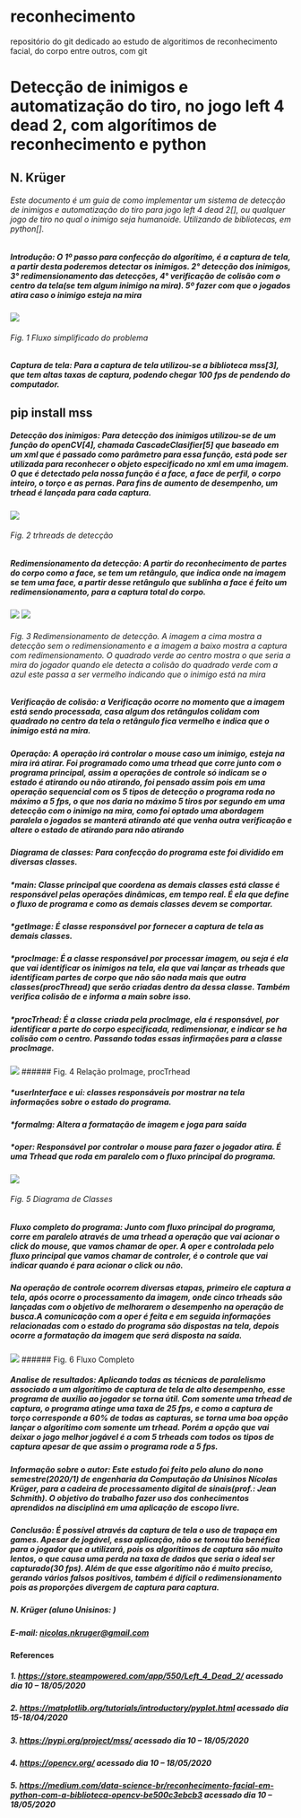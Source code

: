 # reconhecimento
repositório do git dedicado ao estudo de algoritimos de reconhecimento facial, do corpo entre outros, com git

# Detecção de inimigos e automatização do tiro, no jogo left 4 dead 2, com algorítimos de reconhecimento e python

## N. Krüger

###### Este documento é um guia de como implementar um sistema de detecção de inimigos e automatização do tiro para jogo left 4 dead 2[], ou qualquer jogo de tiro no qual o inimigo seja humanoide. Utilizando de bibliotecas, em python[]. 

##### Introdução: O 1º passo para confecção do algorítimo, é a captura de tela, a partir desta poderemos detectar os inimigos. 2° detecção dos inimigos, 3° redimensionamento  das detecções, 4° verificação de colisão com o centro da tela(se tem algum inimigo na mira). 5º fazer com que o jogados atira caso o inimigo esteja na mira

<img src= "./image/fluxoSimples.png">

###### Fig. 1 Fluxo simplificado do problema
##### Captura de tela: Para a captura de tela utilizou-se a biblioteca mss[3], que tem altas taxas de captura, podendo chegar 100 fps de pendendo do computador.

## pip install mss

##### Detecção dos inimigos: Para detecção dos inimigos utilizou-se de um função do openCV[4], chamada CascadeClasifier[5] que baseado em um xml que é passado como parâmetro para essa função, está pode ser utilizada para reconhecer o objeto especificado no xml em uma imagem. O que é detectado pela nossa função é a face, a face de perfil, o corpo inteiro, o torço e as pernas. Para fins de aumento de desempenho, um trhead é lançada para cada captura.

<img src= "./image/DiagramaTrheads.png">

###### Fig. 2 trhreads de detecção 

##### Redimensionamento da detecção: A partir do reconhecimento de partes do corpo como a face, se tem um retângulo, que indica onde na imagem se tem uma face, a partir desse retângulo que sublinha a face é feito um redimensionamento, para a captura total do corpo.

<img src= "./data/imgDeafDim.png">
<img src= "./data/imgRedim0.png">

###### Fig. 3 Redimensionamento de detecção. A imagem a cima mostra a detecção sem o redimensionamento e a imagem a baixo mostra a captura com redimensionamento. O quadrado verde ao centro mostra  o que seria a mira do jogador quando ele detecta a colisão do quadrado verde com a azul este passa a ser vermelho indicando que o inimigo está na mira

##### Verificação de colisão: a Verificação ocorre no momento que a imagem está sendo processada, casa algum dos retângulos colidam com quadrado no centro da tela o retângulo fica vermelho e indica que o inimigo está na mira.

##### Operação: A operação irá controlar o mouse caso um inimigo, esteja na mira irá atirar. Foi programado como uma trhead que corre junto com o programa principal, assim a operações de controle só indicam se o estado é atirando ou não atirando, foi pensado assim pois em uma operação sequencial com os 5 tipos de detecção o programa roda no máximo a 5 fps, o que nos daria no máximo 5 tiros por segundo em uma detecção com o inimigo na mira, como foi optado uma abordagem paralela o jogados se manterá atirando até que venha outra verificação e altere o estado de atirando para não atirando 

##### Diagrama de classes: Para confecção do programa este foi dividido em diversas classes.

##### *main: Classe principal que coordena as demais classes está classe é responsável pelas operações dinâmicas, em tempo real. É ela que define o fluxo de programa e como as demais classes devem se comportar.
##### *getImage: É classe responsável por fornecer a captura de tela as demais classes.
##### *procImage: É a classe responsável por processar imagem, ou seja é ela que vai identificar os inimigos na tela, ela que vai lançar as trheads que identificam partes de corpo que não são nada mais que outra classes(procThread) que serão criadas dentro da dessa classe. Também verifica colisão de e informa a main sobre isso.
##### *procTrhead: É a classe criada pela procImage, ela é responsável, por identificar a parte do corpo especificada, redimensionar, e indicar se ha colisão com o centro. Passando todas essas infirmações para a classe procImage.

<img src= "./image/procImg.png">
###### Fig. 4 Relação proImage, procTrhead

##### *userInterface e ui: classes responsáveis por mostrar na tela informações sobre o estado do programa.
##### *formaImg: Altera a formatação de imagem e joga para saída
##### *oper: Responsável por controlar o mouse para fazer o jogador atira. É uma Trhead que roda em paralelo com o fluxo principal do programa.

<img src= "./image/diagramaDeClasses.png">

###### Fig. 5 Diagrama de Classes

##### Fluxo completo do programa: Junto com fluxo principal do programa, corre em paralelo através de uma trhead a operação que vai acionar o click do mouse, que vamos chamar de oper. A oper e controlada pelo fluxo principal que vamos chamar de controler, é o controle que vai indicar quando é para acionar o click ou não.
##### Na operação de controle ocorrem diversas etapas, primeiro ele captura a tela, após ocorre o processamento da imagem, onde cinco trheads são lançadas com o objetivo de melhorarem o desempenho na operação de busca.A comunicação com a oper é feita e em seguida informações relacionadas com o estado  do programa são dispostas na tela, depois ocorre a formatação da imagem que será disposta na saída.

<img src= "./image/fluxoCompleto.png">
###### Fig. 6 Fluxo Completo

##### Analise de resultados: Aplicando todas as técnicas de paralelismo associado a um algorítimo de captura de tela de alto desempenho, esse programa de auxilio ao jogador se torna útil. Com somente uma trhead de captura, o programa atinge uma taxa de 25 fps, e como a captura de torço corresponde a 60% de todas as capturas, se torna uma boa opção lançar o algorítimo com somente um trhead. Porém a opção que vai deixar o jogo melhor jogável é a com 5 trheads com todos os tipos de captura apesar de que assim o programa rode a 5 fps.

##### Informação sobre o autor: Este estudo foi feito pelo aluno do nono semestre(2020/1) de engenharia da Computação da Unisinos Nícolas Krüger, para a cadeira de processamento digital de sinais(prof.: Jean Schmith). O objetivo do trabalho fazer uso dos conhecimentos aprendidos na discipliná em uma aplicação de escopo livre. 

##### Conclusão: É possível através da captura de tela o uso de trapaça em games. Apesar de jogável, essa aplicação, não se tornou tão benéfica para o jogador que a utilizará, pois os algorítimos de captura são muito lentos, o que causa uma perda na taxa de dados que seria o ideal ser capturado(30 fps). Além de que esse algorítimo não é muito preciso, gerando vários falsos positivos, também é difícil o redimensionamento pois as proporções divergem de captura para captura.  

##### N. Krüger (aluno Unisinos: )

##### E-mail: nicolas.nkruger@gmail.com

#### References
##### 1. https://store.steampowered.com/app/550/Left_4_Dead_2/ acessado dia 10 – 18/05/2020
##### 2.  https://matplotlib.org/tutorials/introductory/pyplot.html acessado dia 15-18/04/2020
##### 3.   https://pypi.org/project/mss/ acessado dia 10 – 18/05/2020
##### 4.   https://opencv.org/ acessado dia 10 – 18/05/2020
##### 5. https://medium.com/data-science-br/reconhecimento-facial-em-python-com-a-biblioteca-opencv-be500c3ebcb3 acessado dia 10 – 18/05/2020

